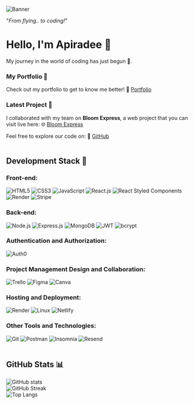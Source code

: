 ![Banner](https://user-images.githubusercontent.com/120387082/207740337-9d0f435e-ed2f-4a09-8421-32e9da127da8.png)

"_From flying.. to coding!_"

# Hello, I'm Apiradee 👋
My journey in the world of coding has just begun 🚀.

### My Portfolio 🌟
Check out my portfolio to get to know me better! 📂
[Portfolio](https://apiradee-haeusler.netlify.app/)

### Latest Project 🌼

I collaborated with my team on **Bloom Express**, a web project that you can visit live here: 
🌐 [Bloom Express](https://bloom-express.onrender.com)

Feel free to explore our code on:
🔗 [GitHub](https://github.com/BloomExpress/bloom-express)
<br>
<br>

## Development Stack 🧰 

### Front-end:
![HTML5](https://img.shields.io/badge/HTML5-%23E34F26.svg?style=for-the-badge&logo=html5&logoColor=white)
![CSS3](https://img.shields.io/badge/CSS3-%231572B6.svg?style=for-the-badge&logo=css3&logoColor=white)
![JavaScript](https://img.shields.io/badge/JavaScript-%23323330.svg?style=for-the-badge&logo=javascript&logoColor=%23F7DF1E)
![React.js](https://img.shields.io/badge/React.js-%2320232a.svg?style=for-the-badge&logo=react&logoColor=%2361DAFB)
![React Styled Components](https://img.shields.io/badge/Styled_Components-%23DB7093.svg?style=for-the-badge&logo=styled-components&logoColor=white)
![Render](https://img.shields.io/badge/Render-%23000000.svg?style=for-the-badge&logo=render&logoColor=#F24E1E)
![Stripe](https://img.shields.io/badge/Stripe-%23339900.svg?style=for-the-badge&logo=stripe&logoColor=white)

### Back-end:
![Node.js](https://img.shields.io/badge/Node.js-6DA55F?style=for-the-badge&logo=node.js&logoColor=white)
![Express.js](https://img.shields.io/badge/Express.js-%23404d59.svg?style=for-the-badge)
![MongoDB](https://img.shields.io/badge/MongoDB-%234ea94b.svg?style=for-the-badge&logo=mongodb&logoColor=white)
![JWT](https://img.shields.io/badge/JWT-000000?style=for-the-badge&logo=jsonwebtoken&logoColor=white)
![bcrypt](https://img.shields.io/badge/bcrypt-2A3036?style=for-the-badge&logo=npm&logoColor=white)

### Authentication and Authorization:
![Auth0](https://img.shields.io/badge/Auth0-EB5424?style=for-the-badge&logo=auth0&logoColor=white)

### Project Management Design and Collaboration:
![Trello](https://img.shields.io/badge/Trello-0052CC?style=for-the-badge&logo=trello&logoColor=white)
![Figma](https://img.shields.io/badge/Figma-%23F24E1E.svg?style=for-the-badge&logo=figma&logoColor=white)
![Canva](https://img.shields.io/badge/Canva-%2300C4CC.svg?style=for-the-badge&logo=Canva&logoColor=white)

### Hosting and Deployment:
![Render](https://img.shields.io/badge/Render-%23000000.svg?style=for-the-badge&logo=render&logoColor=#F24E1E)
![Linux](https://img.shields.io/badge/Linux-FCC624?style=for-the-badge&logo=linux&logoColor=black)
![Netlify](https://img.shields.io/badge/Netlify-%23000000.svg?style=for-the-badge&logo=netlify&logoColor=#00C7B7)

### Other Tools and Technologies:
![Git](https://img.shields.io/badge/Git-fc6d26?style=for-the-badge&logo=git&logoColor=white)
![Postman](https://img.shields.io/badge/Postman-FF6C37?style=for-the-badge&logo=postman&logoColor=white)
![Insomnia](https://img.shields.io/badge/Insomnia-black?style=for-the-badge&logo=insomnia&logoColor=5849BE)
![Resend](https://img.shields.io/badge/Resend-00B2A9?style=for-the-badge&logo=resend&logoColor=white)
<br>
<br>

## GitHub Stats 📊 
![GitHub stats](https://github-readme-stats.vercel.app/api?username=ApiradeeH&theme=omni&show_icons=true)
<br>
![GitHub Streak](https://github-readme-streak-stats.herokuapp.com/?user=ApiradeeH&theme=omni&show_icons=true)
<br>
![Top Langs](https://github-readme-stats.vercel.app/api/top-langs/?username=ApiradeeH&theme=omni&show_icons=true&hide_progress=true)


<!---
ApiradeeH/ApiradeeH is a ✨ special ✨ repository because its `README.md` (this file) appears on your GitHub profile.
You can click the Preview link to take a look at your changes.
--->



